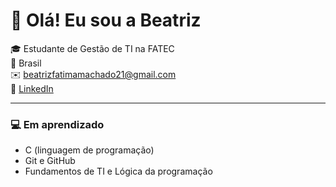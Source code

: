 # 👋 Olá! Eu sou a Beatriz

🎓 Estudante de Gestão de TI na FATEC  
📍 Brasil  
✉️ beatrizfatimamachado21@gmail.com  
🔗 [LinkedIn](https://www.linkedin.com/in/beatriz-de-f%C3%A1tima-machado-3a99a2307/)

---

### 💻 Em aprendizado

- C (linguagem de programação)
- Git e GitHub
- Fundamentos de TI e Lógica da programação


